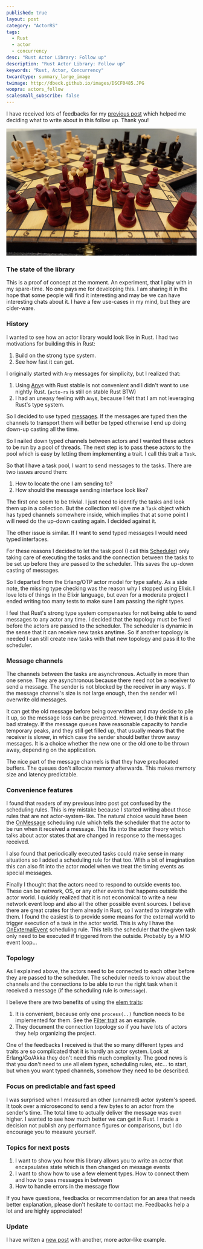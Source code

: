 ```yaml
---
published: true
layout: post
category: "ActorRS"
tags:
  - Rust
  - actor
  - concurrency
desc: "Rust Actor Library: Follow up"
description: "Rust Actor Library: Follow up"
keywords: "Rust, Actor, Concurrency"
twcardtype: summary_large_image
twimage: http://dbeck.github.io/images/DSCF0485.JPG
woopra: actors_follow
scalesmall_subscribe: false
---
```


I have received lots of feedbacks for my [previous post](/Rust-Actor-Library-First-assorted-thoughts/) which helped me deciding what to write about in this follow up. Thank you!

![first](/images/DSCF0485.JPG)

### The state of the library

This is a proof of concept at the moment. An experiment, that I play with in my spare-time. No one pays me for developing this. I am sharing it in the hope that some people will find it interesting and may be we can have interesting chats about it. I have a few use-cases in my mind, but they are cider-ware.

### History

I wanted to see how an actor library would look like in Rust. I had two motivations for building this in Rust:

1. Build on the strong type system.
2. See how fast it can get.

I originally started with `Any` messages for simplicity, but I realized that:

1. Using [Any](https://doc.rust-lang.org/beta/std/any/trait.Any.html)s with Rust stable is not convenient and I didn't want to use nightly Rust. (`acto-rs` is still on stable Rust BTW)
2. I had an uneasy feeling with `Any`s, because I felt that I am not leveraging Rust's type system.

So I decided to use typed [messages](https://github.com/dbeck/acto-rs/blob/0.5.2/src/lib.rs#L45). If the messages are typed then the channels to transport them will better be typed otherwise I end up doing down-up casting all the time.

So I nailed down typed channels between actors and I wanted these actors to be run by a pool of threads. The next step is to pass these actors to the pool which is easy by letting them implementing a trait. I call this trait a `Task`.

So that I have a task pool, I want to send messages to the tasks. There are two issues around them:

1. How to locate the one I am sending to?
2. How should the message sending interface look like?

The first one seem to be trivial. I just need to identify the tasks and look them up in a collection. But the collection will give me a `Task` object which has typed channels somewhere inside, which implies that at some point I will need do the up-down casting again. I decided against it.

The other issue is similar. If I want to send typed messages I would need typed interfaces.

For these reasons I decided to let the task pool (I call this [Scheduler](https://github.com/dbeck/acto-rs/blob/0.5.2/src/scheduler/mod.rs#L10)) only taking care of executing the tasks and the connection between the tasks to be set up before they are passed to the scheduler. This saves the up-down casting of messages.

So I departed from the Erlang/OTP actor model for type safety. As a side note, the missing type checking was the reason why I stopped using Elixir. I love lots of things in the Elixir language, but even for a moderate project I ended writing too many tests to make sure I am passing the right types.

I feel that Rust's strong type system compensates for not being able to send messages to any actor any time. I decided that the topology must be fixed before the actors are passed to the scheduler. The scheduler is dynamic in the sense that it can receive new tasks anytime. So if another topology is needed I can still create new tasks with that new topology and pass it to the scheduler.

### Message channels

The channels between the tasks are asynchronous. Actually in more than one sense. They are asynchronous because there need not be a receiver to send a message. The sender is not blocked by the receiver in any ways. If the message channel's size is not large enough, then the sender will overwrite old messages.

It can get the old message before being overwritten and may decide to pile it up, so the message loss can be prevented. However, I do think that it is a bad strategy. If the message queues have reasonable capacity to handle temporary peaks, and they still get filled up, that usually means that the receiver is slower, in which case the sender should better throw away messages. It is a choice whether the new one or the old one to be thrown away, depending on the application.

The nice part of the message channels is that they have preallocated buffers. The queues don't allocate memory afterwards. This makes memory size and latency predictable.

### Convenience features

I found that readers of my previous intro post got confused by the scheduling rules. This is my mistake because I started writing about those rules that are not actor-system-like. The natural choice would have been the  [OnMessage](https://github.com/dbeck/acto-rs/blob/0.5.2/src/lib.rs#L69) scheduling rule which tells the scheduler that the actor to be run when it received a message. This fits into the actor theory which talks about actor states that are changed in response to the messages received.

I also found that periodically executed tasks could make sense in many situations so I added a scheduling rule for that too. With a bit of imagination this can also fit into the actor model when we treat the timing events as special messages.

Finally I thought that the actors need to respond to outside events too. These can be network, OS, or any other events that happens outside the actor world. I quickly realized that it is not economical to write a new network event loop and also all the other possible event sources. I believe there are great crates for them already in Rust, so I wanted to integrate with them. I found the easiest is to provide some means for the external world to trigger execution of a task in the actor world. This is why I have the [OnExternalEvent](https://github.com/dbeck/acto-rs/blob/0.5.2/src/lib.rs#L71) scheduling rule. This tells the scheduler that the given task only need to be executed if triggered from the outside. Probably by a MIO event loop...

### Topology

As I explained above, the actors need to be connected to each other before they are passed to the scheduler. The scheduler needs to know about the channels and the connections to be able to run the right task when it received a message (if the scheduling rule is `OnMessage`).

I believe there are two benefits of using the [elem traits](https://github.com/dbeck/acto-rs/tree/0.5.2/src/elem):

1. It is convenient, because only one `process(..)` function needs to be implemented for them. See the [Filter trait](https://github.com/dbeck/acto-rs/blob/0.5.2/src/elem/filter.rs#L13) as an example.
2. They document the connection topology so if you have lots of actors they help organizing the project.

One of the feedbacks I received is that the so many different types and traits are so complicated that it is hardly an actor system. Look at Erlang/Go/Akka they don't need this much complexity. The good news is that you don't need to use all elem types, scheduling rules, etc... to start, but when you want typed channels, somehow they need to be described.

### Focus on predictable and fast speed

I was surprised when I measured an other (unnamed) actor system's speed. It took over a microsecond to send a few bytes to an actor from the sender's time. The total time to actually deliver the message was even higher. I wanted to see how much better we can get in Rust. I made a decision not publish any performance figures or comparisons, but I do encourage you to measure yourself.

### Topics for next posts

1. I want to show you how this library allows you to write an actor that encapsulates state which is then changed on message events
2. I want to show how to use a few element types. How to connect them and how to pass messages in between
3. How to handle errors in the message flow

If you have questions, feedbacks or recommendation for an area that needs better explanation, please don't hesitate to contact me. Feedbacks help a lot and are highly appreciated!

### Update

I have written a [new post](/Example-Source-and-Sink/) with another, more actor-like example.
